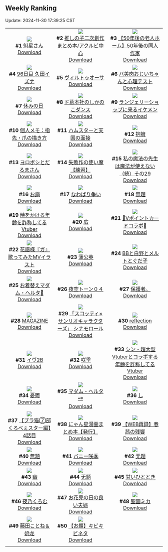 ## Weekly Ranking
Update: 2024-11-30 17:39:25 CST

|      |      |      |
| :----: | :----: | :----: |
| ![](https://i.pixiv.re/c/240x480/img-master/img/2024/11/24/00/04/45/124572396_p0_master1200.jpg)<br>**#1** [魁星さん](https://www.pixiv.net/artworks/124572396)<br>[Download](https://i.pixiv.re/img-original/img/2024/11/24/00/04/45/124572396_p0.png) | ![](https://i.pixiv.re/c/240x480/img-master/img/2024/11/28/16/30/52/124578950_p0_master1200.jpg)<br>**#2** [推しの子二次創作まとめ本/アクルビ中心](https://www.pixiv.net/artworks/124578950)<br>[Download](https://i.pixiv.re/img-original/img/2024/11/28/16/30/52/124578950_p0.jpg) | ![](https://i.pixiv.re/c/240x480/img-master/img/2024/11/25/18/00/24/124623931_p0_master1200.jpg)<br>**#3** [【50年後の老人ホーム】50年後の同人作家](https://www.pixiv.net/artworks/124623931)<br>[Download](https://i.pixiv.re/img-original/img/2024/11/25/18/00/24/124623931_p0.jpg) |
| ![](https://i.pixiv.re/c/240x480/img-master/img/2024/11/23/01/14/46/124542579_p0_master1200.jpg)<br>**#4** [96日目 久田イズナ](https://www.pixiv.net/artworks/124542579)<br>[Download](https://i.pixiv.re/img-original/img/2024/11/23/01/14/46/124542579_p0.png) | ![](https://i.pixiv.re/c/240x480/img-master/img/2024/11/25/00/00/28/124607066_p0_master1200.jpg)<br>**#5** [ヴィルトゥオーサ](https://www.pixiv.net/artworks/124607066)<br>[Download](https://i.pixiv.re/img-original/img/2024/11/25/00/00/28/124607066_p0.jpg) | ![](https://i.pixiv.re/c/240x480/img-master/img/2024/11/24/00/00/08/124571886_p0_master1200.jpg)<br>**#6** [バ美肉おじいちゃんと心理テスト](https://www.pixiv.net/artworks/124571886)<br>[Download](https://i.pixiv.re/img-original/img/2024/11/24/00/00/08/124571886_p0.jpg) |
| ![](https://i.pixiv.re/c/240x480/img-master/img/2024/11/24/00/04/16/124572360_p0_master1200.jpg)<br>**#7** [休みの日](https://www.pixiv.net/artworks/124572360)<br>[Download](https://i.pixiv.re/img-original/img/2024/11/24/00/04/16/124572360_p0.png) | ![](https://i.pixiv.re/c/240x480/img-master/img/2024/11/24/19/51/00/124597303_p0_master1200.jpg)<br>**#8** [ド葛本社のしかのこダンス](https://www.pixiv.net/artworks/124597303)<br>[Download](https://i.pixiv.re/img-original/img/2024/11/24/19/51/00/124597303_p0.jpg) | ![](https://i.pixiv.re/c/240x480/img-master/img/2024/11/24/00/00/41/124572030_p0_master1200.jpg)<br>**#9** [ランジェリーショップに来るイケメン](https://www.pixiv.net/artworks/124572030)<br>[Download](https://i.pixiv.re/img-original/img/2024/11/24/00/00/41/124572030_p0.jpg) |
| ![](https://i.pixiv.re/c/240x480/img-master/img/2024/11/23/06/00/05/124546673_p0_master1200.jpg)<br>**#10** [個人メモ：指先・爪の描き方](https://www.pixiv.net/artworks/124546673)<br>[Download](https://i.pixiv.re/img-original/img/2024/11/23/06/00/05/124546673_p0.jpg) | ![](https://i.pixiv.re/c/240x480/img-master/img/2024/11/24/20/56/09/124599645_p0_master1200.jpg)<br>**#11** [ハムスターと天国の面接](https://www.pixiv.net/artworks/124599645)<br>[Download](https://i.pixiv.re/img-original/img/2024/11/24/20/56/09/124599645_p0.jpg) | ![](https://i.pixiv.re/c/240x480/img-master/img/2024/11/24/00/00/42/124572039_p0_master1200.jpg)<br>**#12** [抱擁](https://www.pixiv.net/artworks/124572039)<br>[Download](https://i.pixiv.re/img-original/img/2024/11/24/00/00/42/124572039_p0.png) |
| ![](https://i.pixiv.re/c/240x480/img-master/img/2024/11/25/13/03/00/124619136_p0_master1200.jpg)<br>**#13** [ヨロボシとだるまさん](https://www.pixiv.net/artworks/124619136)<br>[Download](https://i.pixiv.re/img-original/img/2024/11/25/13/03/00/124619136_p0.png) | ![](https://i.pixiv.re/c/240x480/img-master/img/2024/11/23/10/48/03/124550871_p0_master1200.jpg)<br>**#14** [失敗作の使い魔【練習】](https://www.pixiv.net/artworks/124550871)<br>[Download](https://i.pixiv.re/img-original/img/2024/11/23/10/48/03/124550871_p0.png) | ![](https://i.pixiv.re/c/240x480/img-master/img/2024/11/24/00/03/35/124572299_p0_master1200.jpg)<br>**#15** [私の魔法の先生は魔法が使えない（続）その29](https://www.pixiv.net/artworks/124572299)<br>[Download](https://i.pixiv.re/img-original/img/2024/11/24/00/03/35/124572299_p0.jpg) |
| ![](https://i.pixiv.re/c/240x480/img-master/img/2024/11/25/20/30/02/124627992_p0_master1200.jpg)<br>**#16** [お鍋](https://www.pixiv.net/artworks/124627992)<br>[Download](https://i.pixiv.re/img-original/img/2024/11/25/20/30/02/124627992_p0.png) | ![](https://i.pixiv.re/c/240x480/img-master/img/2024/11/23/16/42/28/124558006_p0_master1200.jpg)<br>**#17** [なわばり争い](https://www.pixiv.net/artworks/124558006)<br>[Download](https://i.pixiv.re/img-original/img/2024/11/23/16/42/28/124558006_p0.jpg) | ![](https://i.pixiv.re/c/240x480/img-master/img/2024/11/23/02/07/06/124543726_p0_master1200.jpg)<br>**#18** [無題](https://www.pixiv.net/artworks/124543726)<br>[Download](https://i.pixiv.re/img-original/img/2024/11/23/02/07/06/124543726_p0.jpg) |
| ![](https://i.pixiv.re/c/240x480/img-master/img/2024/11/24/21/05/09/124600156_p0_master1200.jpg)<br>**#19** [時をかける年齢を詐称してるVtuber](https://www.pixiv.net/artworks/124600156)<br>[Download](https://i.pixiv.re/img-original/img/2024/11/24/21/05/09/124600156_p0.png) | ![](https://i.pixiv.re/c/240x480/img-master/img/2024/11/24/00/36/23/124573660_p0_master1200.jpg)<br>**#20** [広](https://www.pixiv.net/artworks/124573660)<br>[Download](https://i.pixiv.re/img-original/img/2024/11/24/00/36/23/124573660_p0.jpg) | ![](https://i.pixiv.re/c/240x480/img-master/img/2024/11/24/00/14/19/124572892_p0_master1200.jpg)<br>**#21** [💛Vポイントカードコラボ💛](https://www.pixiv.net/artworks/124572892)<br>[Download](https://i.pixiv.re/img-original/img/2024/11/24/00/14/19/124572892_p0.jpg) |
| ![](https://i.pixiv.re/c/240x480/img-master/img/2024/11/24/16/00/03/124590232_p0_master1200.jpg)<br>**#22** [花譜様『ガ』歌ってみたMVイラスト](https://www.pixiv.net/artworks/124590232)<br>[Download](https://i.pixiv.re/img-original/img/2024/11/24/16/00/03/124590232_p0.jpg) | ![](https://i.pixiv.re/c/240x480/img-master/img/2024/11/24/20/42/25/124599199_p0_master1200.jpg)<br>**#23** [蒲公英](https://www.pixiv.net/artworks/124599199)<br>[Download](https://i.pixiv.re/img-original/img/2024/11/24/20/42/25/124599199_p0.png) | ![](https://i.pixiv.re/c/240x480/img-master/img/2024/11/24/03/01/21/124576995_p0_master1200.jpg)<br>**#24** [BBと白野とメルトとぐだ子](https://www.pixiv.net/artworks/124576995)<br>[Download](https://i.pixiv.re/img-original/img/2024/11/24/03/01/21/124576995_p0.png) |
| ![](https://i.pixiv.re/c/240x480/img-master/img/2024/11/23/20/32/55/124564642_p0_master1200.jpg)<br>**#25** [お着替えマダム・ヘルタ📖](https://www.pixiv.net/artworks/124564642)<br>[Download](https://i.pixiv.re/img-original/img/2024/11/23/20/32/55/124564642_p0.png) | ![](https://i.pixiv.re/c/240x480/img-master/img/2024/11/24/07/36/15/124580364_p0_master1200.jpg)<br>**#26** [夜空トーン０４](https://www.pixiv.net/artworks/124580364)<br>[Download](https://i.pixiv.re/img-original/img/2024/11/24/07/36/15/124580364_p0.jpg) | ![](https://i.pixiv.re/c/240x480/img-master/img/2024/11/24/12/53/01/124585820_p0_master1200.jpg)<br>**#27** [保護者。](https://www.pixiv.net/artworks/124585820)<br>[Download](https://i.pixiv.re/img-original/img/2024/11/24/12/53/01/124585820_p0.jpg) |
| ![](https://i.pixiv.re/c/240x480/img-master/img/2024/11/23/15/38/08/124556629_p0_master1200.jpg)<br>**#28** [MAGAZINE](https://www.pixiv.net/artworks/124556629)<br>[Download](https://i.pixiv.re/img-original/img/2024/11/23/15/38/08/124556629_p0.jpg) | ![](https://i.pixiv.re/c/240x480/img-master/img/2024/11/24/00/00/26/124571961_p0_master1200.jpg)<br>**#29** [「スコッティ×サンリオキャラクターズ」 シナモロール](https://www.pixiv.net/artworks/124571961)<br>[Download](https://i.pixiv.re/img-original/img/2024/11/24/00/00/26/124571961_p0.png) | ![](https://i.pixiv.re/c/240x480/img-master/img/2024/11/24/13/05/55/124586453_p0_master1200.jpg)<br>**#30** [reflection](https://www.pixiv.net/artworks/124586453)<br>[Download](https://i.pixiv.re/img-original/img/2024/11/24/13/05/55/124586453_p0.png) |
| ![](https://i.pixiv.re/c/240x480/img-master/img/2024/11/24/02/51/26/124576827_p0_master1200.jpg)<br>**#31** [イヴ2B](https://www.pixiv.net/artworks/124576827)<br>[Download](https://i.pixiv.re/img-original/img/2024/11/24/02/51/26/124576827_p0.jpg) | ![](https://i.pixiv.re/c/240x480/img-master/img/2024/11/23/01/37/11/124543068_p0_master1200.jpg)<br>**#32** [咲季](https://www.pixiv.net/artworks/124543068)<br>[Download](https://i.pixiv.re/img-original/img/2024/11/23/01/37/11/124543068_p0.png) | ![](https://i.pixiv.re/c/240x480/img-master/img/2024/11/23/20/08/35/124563872_p0_master1200.jpg)<br>**#33** [シン・超大型Vtuberとコラボする年齢を詐称してるVtuber](https://www.pixiv.net/artworks/124563872)<br>[Download](https://i.pixiv.re/img-original/img/2024/11/23/20/08/35/124563872_p0.png) |
| ![](https://i.pixiv.re/c/240x480/img-master/img/2024/11/24/07/17/26/124580105_p0_master1200.jpg)<br>**#34** [憂鬱](https://www.pixiv.net/artworks/124580105)<br>[Download](https://i.pixiv.re/img-original/img/2024/11/24/07/17/26/124580105_p0.png) | ![](https://i.pixiv.re/c/240x480/img-master/img/2024/11/24/12/14/22/124585295_p0_master1200.jpg)<br>**#35** [マダム・ヘルタ🗝️](https://www.pixiv.net/artworks/124585295)<br>[Download](https://i.pixiv.re/img-original/img/2024/11/24/12/14/22/124585295_p0.png) | ![](https://i.pixiv.re/c/240x480/img-master/img/2024/11/24/04/30/01/124578201_p0_master1200.jpg)<br>**#36** [し](https://www.pixiv.net/artworks/124578201)<br>[Download](https://i.pixiv.re/img-original/img/2024/11/24/04/30/01/124578201_p0.png) |
| ![](https://i.pixiv.re/c/240x480/img-master/img/2024/11/25/18/57/11/124625444_p0_master1200.jpg)<br>**#37** [【ブラ猫⑦部 くろべぇスター編】4話目](https://www.pixiv.net/artworks/124625444)<br>[Download](https://i.pixiv.re/img-original/img/2024/11/25/18/57/11/124625444_p0.jpg) | ![](https://i.pixiv.re/c/240x480/img-master/img/2024/11/24/19/12/20/124596048_p0_master1200.jpg)<br>**#38** [にゃん星漫画まとめ本【発行】](https://www.pixiv.net/artworks/124596048)<br>[Download](https://i.pixiv.re/img-original/img/2024/11/24/19/12/20/124596048_p0.jpg) | ![](https://i.pixiv.re/c/240x480/img-master/img/2024/11/23/19/41/49/124562981_p0_master1200.jpg)<br>**#39** [【WEB再録】春茜の残響](https://www.pixiv.net/artworks/124562981)<br>[Download](https://i.pixiv.re/img-original/img/2024/11/23/19/41/49/124562981_p0.jpg) |
| ![](https://i.pixiv.re/c/240x480/img-master/img/2024/11/24/15/25/06/124589436_p0_master1200.jpg)<br>**#40** [無題](https://www.pixiv.net/artworks/124589436)<br>[Download](https://i.pixiv.re/img-original/img/2024/11/24/15/25/06/124589436_p0.jpg) | ![](https://i.pixiv.re/c/240x480/img-master/img/2024/11/24/00/39/43/124573752_p0_master1200.jpg)<br>**#41** [バニー咲季](https://www.pixiv.net/artworks/124573752)<br>[Download](https://i.pixiv.re/img-original/img/2024/11/24/00/39/43/124573752_p0.jpg) | ![](https://i.pixiv.re/c/240x480/img-master/img/2024/11/23/10/02/21/124550058_p0_master1200.jpg)<br>**#42** [无题](https://www.pixiv.net/artworks/124550058)<br>[Download](https://i.pixiv.re/img-original/img/2024/11/23/10/02/21/124550058_p0.jpg) |
| ![](https://i.pixiv.re/c/240x480/img-master/img/2024/11/23/00/01/03/124540013_p0_master1200.jpg)<br>**#43** [幽](https://www.pixiv.net/artworks/124540013)<br>[Download](https://i.pixiv.re/img-original/img/2024/11/23/00/01/03/124540013_p0.jpg) | ![](https://i.pixiv.re/c/240x480/img-master/img/2024/11/23/10/03/26/124550080_p0_master1200.jpg)<br>**#44** [无题](https://www.pixiv.net/artworks/124550080)<br>[Download](https://i.pixiv.re/img-original/img/2024/11/23/10/03/26/124550080_p0.jpg) | ![](https://i.pixiv.re/c/240x480/img-master/img/2024/11/24/21/33/08/124601200_p0_master1200.jpg)<br>**#45** [甘いひととき](https://www.pixiv.net/artworks/124601200)<br>[Download](https://i.pixiv.re/img-original/img/2024/11/24/21/33/08/124601200_p0.png) |
| ![](https://i.pixiv.re/c/240x480/img-master/img/2024/11/24/16/27/18/124590928_p0_master1200.jpg)<br>**#46** [夜乃くろむ](https://www.pixiv.net/artworks/124590928)<br>[Download](https://i.pixiv.re/img-original/img/2024/11/24/16/27/18/124590928_p0.png) | ![](https://i.pixiv.re/c/240x480/img-master/img/2024/11/23/00/04/05/124540268_p0_master1200.jpg)<br>**#47** [お花見の日の良い夫婦](https://www.pixiv.net/artworks/124540268)<br>[Download](https://i.pixiv.re/img-original/img/2024/11/23/00/04/05/124540268_p0.jpg) | ![](https://i.pixiv.re/c/240x480/img-master/img/2024/11/24/14/15/44/124587951_p0_master1200.jpg)<br>**#48** [聖園ミカ](https://www.pixiv.net/artworks/124587951)<br>[Download](https://i.pixiv.re/img-original/img/2024/11/24/14/15/44/124587951_p0.jpg) |
| ![](https://i.pixiv.re/c/240x480/img-master/img/2024/11/23/01/38/02/124543088_p0_master1200.jpg)<br>**#49** [藤田ことね＆奶龙](https://www.pixiv.net/artworks/124543088)<br>[Download](https://i.pixiv.re/img-original/img/2024/11/23/01/38/02/124543088_p0.jpg) | ![](https://i.pixiv.re/c/240x480/img-master/img/2024/11/24/01/04/48/124574457_p0_master1200.jpg)<br>**#50** [【お題】キビキビネタ](https://www.pixiv.net/artworks/124574457)<br>[Download](https://i.pixiv.re/img-original/img/2024/11/24/01/04/48/124574457_p0.png) |
|      |
